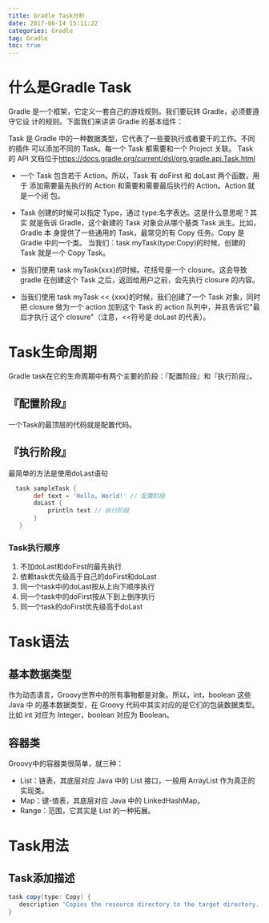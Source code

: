 ```yaml
---
title: Gradle Task分析
date: 2017-06-14 15:11:22
categories: Gradle
tag: Gradle
toc: true
---
```


# 什么是Gradle Task

Gradle 是一个框架，它定义一套自己的游戏规则。我们要玩转 Gradle，必须要遵守它设 计的规则。下面我们来讲讲 Gradle 的基本组件：

Task 是 Gradle 中的一种数据类型，它代表了一些要执行或者要干的工作。不同的插件 可以添加不同的 Task。每一个 Task 都需要和一个 Project 关联。 Task 的 API 文档位于<https://docs.gradle.org/current/dsl/org.gradle.api.Task.html>

- 一个 Task 包含若干 Action。所以，Task 有 doFirst 和 doLast 两个函数，用于 添加需要最先执行的 Action 和需要和需要最后执行的 Action。Action 就是一个闭 包。

- Task 创建的时候可以指定 Type，通过 type:名字表达。这是什么意思呢？其实 就是告诉 Gradle，这个新建的 Task 对象会从哪个基类 Task 派生。比如，Gradle 本 身提供了一些通用的 Task，最常见的有 Copy 任务。Copy 是 Gradle 中的一个类。 当我们：task myTask(type:Copy)的时候，创建的 Task 就是一个 Copy Task。

- 当我们使用 task myTask{xxx}的时候。花括号是一个 closure。这会导致 gradle 在创建这个 Task 之后，返回给用户之前，会先执行 closure 的内容。

- 当我们使用 task myTask << {xxx}的时候，我们创建了一个 Task 对象，同时把 closure 做为一个 action 加到这个 Task 的 action 队列中，并且告诉它"最后才执行 这个 closure"（注意，<<符号是 doLast 的代表）。

<!--more-->

# Task生命周期

Gradle task在它的生命周期中有两个主要的阶段：『配置阶段』和『执行阶段』。

## 『配置阶段』

一个Task的最顶层的代码就是配置代码。

## 『执行阶段』

最简单的方法是使用doLast语句

```groovy
  task sampleTask {
       def text = 'Hello, World!' // 配置阶段
       doLast {
           println text // 执行阶段
       }
   }
```

### Task执行顺序

  1. 不加doLast和doFirst的最先执行
  2. 依赖task优先级高于自己的doFirst和doLast
  3. 同一个task中的doLast按从上向下顺序执行
  4. 同一个task中的doFirst按从下到上倒序执行
  5. 同一个task的doFirst优先级高于doLast

# Task语法

## 基本数据类型

作为动态语言，Groovy世界中的所有事物都是对象。所以，int，boolean 这些 Java 中 的基本数据类型，在 Groovy 代码中其实对应的是它们的包装数据类型。比如 int 对应为 Integer，boolean 对应为 Boolean。

## 容器类

Groovy中的容器类很简单，就三种：

- List：链表，其底层对应 Java 中的 List 接口，一般用 ArrayList 作为真正的实现类。
- Map：键-值表，其底层对应 Java 中的 LinkedHashMap。
- Range：范围，它其实是 List 的一种拓展。

# Task用法

## Task添加描述

```groovy
task copy(type: Copy) {
   description 'Copies the resource directory to the target directory.'
}
```
